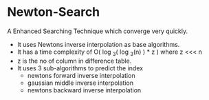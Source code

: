 # Newton-Search
A Enhanced Searching Technique which converge very quickly.
- It uses Newtons inverse interpolation as base algorithms.
- It has a time complexity of O( log <sub>3</sub>( log <sub>3</sub>(n) ) * z ) where z <<< n
- z is the no of column in difference table.
- It uses 3 sub-algorithms to predict the index
  - newtons forward inverse interpolation
  - gaussian middle inverse interpolation
  - newtons backward inverse interpolation
